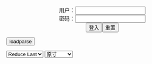 <center>用户：<INPUT TYPE="text" NAME="" id="name"><br></center>
<center>密码：<INPUT TYPE="password" NAME="" id="pass"><br></center>
<center><INPUT TYPE="button" value="登入" onclick="check()"><INPUT TYPE="reset" value="重置"></center>

<div style="display: none" id="mdm" name="dmd">
  <button onclick="location.reload()">Cover 0</button>
</div>

<button style="display: none" name="dmd" onclick="toggleb()">toggle</button>
<button onclick="loadparse()">loadparse</button>

<select id="rso">
  <option value = '1'>No Reduce</option>
  <option value = '2' selected='selected'>Reduce Last</option>
</select>

<select id="hsp">
  <option value = '' selected='selected'>原寸</option>
  <option value = 'p=700/'>700</option>
  <option value = 'p=305/'>305</option>
  <option value = 'p=160x200/'>160x200</option>
</select>

<br>
<div style="display: none" id="mdc" name="dmd">
</div>

<pre style="display: none" id = "raw">
<!-- 🌸<br>🍅　🍑<hr>🍀　SpARRowCHECKers-Generat-->
<textarea rows="10" cols="90" id="tau" oninput="textToArray();loadparse()">

https://static8.hentai-cosplays.com/upload/20220330/294/300553/p=700/25.jpg
https://static8.hentai-cosplays.com/upload/20220330/294/300570/p=700/25.jpg
https://static8.hentai-cosplays.com/upload/20220330/294/300567/p=700/18.jpg
https://static8.hentai-cosplays.com/upload/20220330/294/300563/p=700/29.jpg
https://static8.hentai-cosplays.com/upload/20220330/294/300560/p=700/25.jpg
https://static13.porn-images-xxx.com/upload/20220519/1223/1251749/p=700/2.jpg
https://static9.hentai-cosplays.com/upload/20220426/296/302762/p=700/16.jpg
https://static8.hentai-cosplays.com/upload/20220330/294/300564/p=700/24.jpg
https://static9.porn-images-xxx.com/upload/20211114/937/959280/p=700/13.jpg
https://static5.hentai-cosplays.com/upload/20210716/229/234284/p=700/7.jpg
https://static2.hentai-cosplays.com/upload/20201006/180/183304/p=700/21.jpg
https://static2.hentai-cosplays.com/upload/20201006/180/183299/p=700/51.jpg
https://static2.hentai-cosplays.com/upload/20201006/180/183298/p=700/25.jpg
https://static2.hentai-cosplays.com/upload/20201006/180/183300/p=700/14.jpg
https://static2.hentai-cosplays.com/upload/20201006/180/183318/p=700/25.jpg
https://static5.hentai-cosplays.com/upload/20211209/250/255537/p=700/25.jpg
https://static5.hentai-cosplays.com/upload/20211027/245/250009/p=700/26.jpg

</textarea><br><!-- 🍀<br>🍑　🍅<hr>🌸 -->

<textarea rows="30" cols="100" id="tar" oninput="loadparse()">

QUEENIE CHUPPY - St. Louis - エロコスプレ
https://ja.hentai-cosplays.com/image/queenie-chuppy-st-louis/

https://static8.hentai-cosplays.com/upload/20220330/294/300553/p=700/25.jpg

<font size="1" style="color:#DCDCDC">2022-06-06</font>

QUEENIE CHUPPY - Boa Hancock - エロコスプレ
https://ja.hentai-cosplays.com/image/queenie-chuppy-boa-hancock/

https://static8.hentai-cosplays.com/upload/20220330/294/300570/p=700/25.jpg

<font size="1" style="color:#DCDCDC">2022-06-06</font>

QUEENIE CHUPPY - Ichinose Asuna - エロコスプレ
https://ja.hentai-cosplays.com/image/queenie-chuppy-ichinose-asuna/

https://static8.hentai-cosplays.com/upload/20220330/294/300567/p=700/18.jpg

<font size="1" style="color:#DCDCDC">2022-06-06</font>

QUEENIE CHUPPY - Nurse Uzaki - エロコスプレ
https://ja.hentai-cosplays.com/image/queenie-chuppy-nurse-uzaki/

https://static8.hentai-cosplays.com/upload/20220330/294/300563/p=700/29.jpg

<font size="1" style="color:#DCDCDC">2022-06-03</font>

QUEENIE CHUPPY - Nyotengu bikini - エロコスプレ
https://ja.hentai-cosplays.com/image/queenie-chuppy-nyotengu-bikini/

https://static8.hentai-cosplays.com/upload/20220330/294/300560/p=700/25.jpg

<font size="1" style="color:#DCDCDC">2022-06-03</font>

【画像】スパイファミリーのヨルさん、あまりにもエロすぎる格好をしてしまうwwwwww - ３次エロ画像 - エロ画像
https://ja.porn-images-xxx.com/image/imageyoru-of-the-spy-family-dresses-too-erotic-wwwwww/

https://static13.porn-images-xxx.com/upload/20220519/1223/1251749/1.jpg
https://static13.porn-images-xxx.com/upload/20220519/1223/1251749/2.jpg

<font size="1" style="color:#DCDCDC">2022-05-19</font>

QUEENIE CHUPPY - Mirko - エロコスプレ
https://ja.hentai-cosplays.com/image/queenie-chuppy-mirko/

https://static9.hentai-cosplays.com/upload/20220426/296/302762/p=700/16.jpg

<font size="1" style="color:#DCDCDC">2022-05-18</font>

QUEENIE CHUPPY - Bunny Barbara - エロコスプレ
https://ja.hentai-cosplays.com/image/queenie-chuppy-bunny-barbara/

https://static8.hentai-cosplays.com/upload/20220330/294/300564/p=700/24.jpg

<font size="1" style="color:#DCDCDC">2022-05-15</font>

【アサガヲ特選】今日のコスプレ画像！！【21/11/13】 - ３次エロ画像 - エロ画像
https://ja.porn-images-xxx.com/image/todays-cosplay-image--211113/

https://static9.porn-images-xxx.com/upload/20211114/937/959280/p=700/13.jpg

<font size="1" style="color:#DCDCDC">2022-02-22</font>

QUEENIE CHUPPY - Tifa bunny - エロコスプレ
https://ja.hentai-cosplays.com/image/queenie-chuppy-tifa-bunny/

https://static5.hentai-cosplays.com/upload/20210716/229/234284/p=700/7.jpg

<font size="1" style="color:#DCDCDC">2022-02-21</font>

<h4 style="color:#1E90FF">QQueen - Nero 2 - エロコスプレ</h4>
https://ja.hentai-cosplays.com/image/qqueen-nero-2/

https://static2.hentai-cosplays.com/upload/20201006/180/183305/p=700/25.jpg

<font size="1" style="color:#DCDCDC">2022/2/11 上午11:15:06</font>

<h4 style="color:#1E90FF">QQueen - Hinata 2 - エロコスプレ</h4>
https://ja.hentai-cosplays.com/image/qqueen-hinata-2/

https://static2.hentai-cosplays.com/upload/20201006/180/183304/p=700/21.jpg

<font size="1" style="color:#DCDCDC">2022/2/11 上午11:14:25</font>

<h4 style="color:#1E90FF">QQueen - Shiraki Meiko 2 - エロコスプレ</h4>
https://ja.hentai-cosplays.com/image/qqueen-shiraki-meiko-2/

https://static2.hentai-cosplays.com/upload/20201006/180/183299/p=700/51.jpg

<font size="1" style="color:#DCDCDC">2022/2/11 上午11:13:42</font>

<h4 style="color:#1E90FF">QQueen - Shuten Douji 2 - エロコスプレ</h4>
https://ja.hentai-cosplays.com/image/qqueen-shuten-douji-2/

https://static2.hentai-cosplays.com/upload/20201006/180/183298/p=700/25.jpg

<font size="1" style="color:#DCDCDC">2022/2/11 上午11:12:21</font>

<h4 style="color:#1E90FF">QQueen - Emilia 1 - エロコスプレ</h4>
https://ja.hentai-cosplays.com/image/qqueen-emilia-1/

https://static2.hentai-cosplays.com/upload/20201006/180/183300/p=700/14.jpg

<font size="1" style="color:#DCDCDC">2022/2/11 上午11:11:42</font>

<font size="2"><b>
QQueen - Hinata 3 - エロコスプレ</b></font><br>
https://ja.hentai-cosplays.com/image/qqueen-hinata-3/

https://static2.hentai-cosplays.com/upload/20201006/180/183318/p=700/25.jpg

<font size="1" style="color:#DCDCDC"><b>2022/2/2 下午10:59:32</b></font><br>

<font size="2"><b>
[QUEENIE CHUPPY] Hatsune Miku (VOCALOID) 1 - エロコスプレ</b></font><br>
https://ja.hentai-cosplays.com/image/queenie-chuppy-hatsune-miku-vocaloid-1/

<font size="1" style="color:#DCDCDC"><b>2021/12/14 下午2:07:56</b></font><br>

<font size="2"><b>
[QUEENIE CHUPPY] Rin Tohsaka (Fate/stay night) - エロコスプレ</b></font><br>
https://ja.hentai-cosplays.com/image/queenie-chuppy-rin-tohsaka-fatestay-night/

<font size="1" style="color:#DCDCDC"><b>2021/12/15 下午5:20:18</b></font><br>

</textarea>
</pre>

<script src="https://cdn.jsdelivr.net/npm/jquery@3.5.1/dist/jquery.min.js"></script>

<link rel="stylesheet" href="https://cdn.jsdelivr.net/gh/fancyapps/fancybox@3.5.7/dist/jquery.fancybox.min.css" />
<script src="https://cdn.jsdelivr.net/gh/fancyapps/fancybox@3.5.7/dist/jquery.fancybox.min.js"></script>

<script type="text/javascript">

var __urlRegex = /(\b(https?|ftp|file):\/\/[-A-Z0-9+&@#\/%?=~_|!:,.;]*[-A-Z0-9+&@#\/%=~_|])/ig;
var __imgRegex = /\.(?:jpe?g|gif|png)$/i;

textToArray();
loadparse();

function parseURL($string){

    var exp = __urlRegex;
    return $string.replace(exp,function(match){
            __imgRegex.lastIndex=0;
            if(__imgRegex.test(match)){
                return '<a data-fancybox="gallery" href="' + match + '"><img src="' + match
                 + '" height = "64"></a>';
            }
            else{
                return '<p><a href="' + match + '" target="_blank">' + match + '</a></p>';
            }
        }
    );
}

function textToArray(){
  var textArea = document.getElementById("tau");
  var arrayFromTextArea = textArea.value.split(String.fromCharCode(10));
  for ( var i = 0; i < arrayFromTextArea.length; i++ ) {
    generateM(arrayFromTextArea[i]);
  }
}

function generateM(url) {
  mdm.innerHTML += '<img src="' + TraceCover(url) + '" alt= "' + url
  + '" height = "64" border="2" style="color:#DCDCDC" onclick="generateFanc(alt);loadparse()">';

}

function TraceCover(url) {
  var SegmentArr = url.split('/');

  var Extens = SegmentArr.slice(-1).join().split('.').pop();
  var SegmentCount = SegmentArr.length - 2;

  var TopHalf = SegmentArr.slice(0,SegmentCount).join('/');

  return TopHalf + '/p=160x200/1.' + Extens + '\n';

}

function generateFanc(url) {
  var SegmentArr = url.split('/');
  var GeneratCount = SegmentArr.slice(-1).join().split('.').shift();
  var Extens = SegmentArr.slice(-1).join().split('.').pop();
  var SegmentCount = SegmentArr.length;
  var ReduceSegments = document.getElementById('rso').value;
  var HentaiSizeP = document.getElementById('hsp').value;
  var TopHalf = SegmentArr.slice(0,SegmentCount - ReduceSegments).join('/');
  tar.innerHTML = '';

  for (var j = 1; j <= GeneratCount; j++) {
    tar.innerHTML += TopHalf + '/' + HentaiSizeP + j + '.' + Extens + '\n';
  }
}

function loadparse() {
  mdc.innerHTML = parseURL(tar.value);
}

function check(){
  var name=document.getElementById("name").value;
  var pass=document.getElementById("pass").value;
  if(name==!/[^\s]/.test(new Date().getTime()) && pass==String.fromCharCode(window.atob("MTIx"))){
    var nd = document.getElementsByName("dmd");
    for (var i = 0; i <= nd.length; i++) {
      nd[i].style.display = "";
      }
      }else{
      }
}

function toggleb() {
  var x = document.getElementById("raw");
  if (x.style.display === "none") {
    x.style.display = "";
  } else {
    x.style.display = "none";
  }
}

</script>
